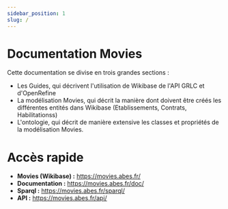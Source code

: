 ```yaml
---
sidebar_position: 1
slug: /
---
```


# Documentation Movies

Cette documentation se divise en trois grandes sections :

* Les Guides, qui décrivent l'utilisation de Wikibase de l'API GRLC et d'OpenRefine
* La modélisation Movies, qui décrit la manière dont doivent être créés les différentes entités dans Wikibase (Etablissements, Contrats, Habilitationss)
* L'ontologie, qui décrit de manière extensive les classes et propriétés de la modélisation Movies.

# Accès rapide

* **Movies (Wikibase) :** https://movies.abes.fr/
* **Documentation :** https://movies.abes.fr/doc/
* **Sparql :** https://movies.abes.fr/sparql/
* **API :** https://movies.abes.fr/api/

